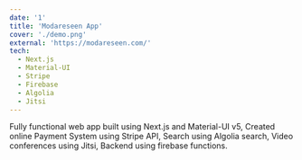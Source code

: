 ```yaml
---
date: '1'
title: 'Modareseen App'
cover: './demo.png'
external: 'https://modareseen.com/'
tech:
  - Next.js
  - Material-UI
  - Stripe
  - Firebase
  - Algolia
  - Jitsi
---
```


Fully functional web app built using Next.js and Material-UI v5, Created online Payment System using Stripe API, Search using Algolia search, Video conferences using Jitsi, Backend using firebase functions.

